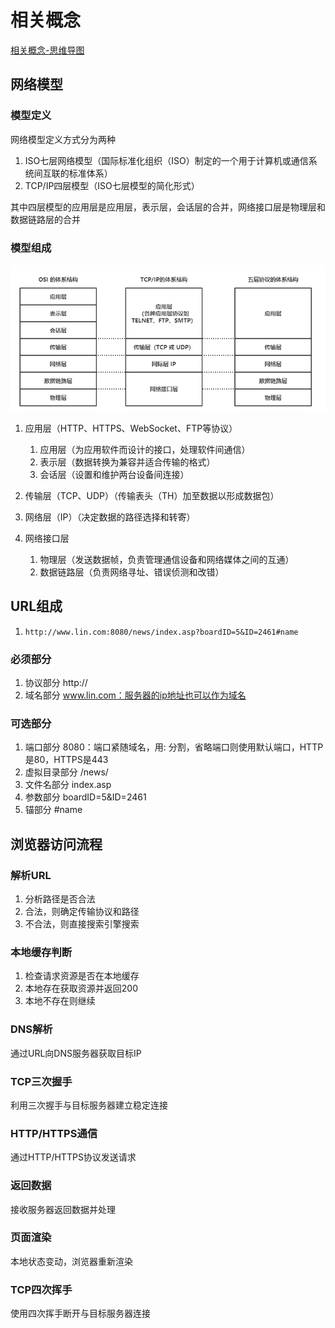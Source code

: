 # 相关概念

[相关概念-思维导图](./mind/01-相关概念.html)

## 网络模型

### 模型定义

网络模型定义方式分为两种

1. ISO七层网络模型（国际标准化组织（ISO）制定的一个用于计算机或通信系统间互联的标准体系）
2. TCP/IP四层模型（ISO七层模型的简化形式）

其中四层模型的应用层是应用层，表示层，会话层的合并，网络接口层是物理层和数据链路层的合并

### 模型组成

![计算机网络模型](assets/01-计算机网络模型.png)

1. 应用层（HTTP、HTTPS、WebSocket、FTP等协议）
   1. 应用层（为应用软件而设计的接口，处理软件间通信）
   2. 表示层（数据转换为兼容并适合传输的格式）
   3. 会话层（设置和维护两台设备间连接）

2. 传输层（TCP、UDP）（传输表头（TH）加至数据以形成数据包）
3. 网络层（IP）（决定数据的路径选择和转寄）
4. 网络接口层
   1. 物理层（发送数据帧，负责管理通信设备和网络媒体之间的互通）
   2. 数据链路层（负责网络寻址、错误侦测和改错）

## URL组成

1.  `http://www.lin.com:8080/news/index.asp?boardID=5&ID=2461#name`

### 必须部分

1. 协议部分 http://
2. 域名部分 www.lin.com：服务器的ip地址也可以作为域名

### 可选部分 

1. 端口部分 8080：端口紧随域名，用: 分割，省略端口则使用默认端口，HTTP是80，HTTPS是443
2. 虚拟目录部分 /news/
3. 文件名部分 index.asp
4. 参数部分 boardID=5&ID=2461
5. 锚部分 #name

## 浏览器访问流程

### 解析URL

1. 分析路径是否合法
2. 合法，则确定传输协议和路径
3. 不合法，则直接搜索引擎搜索

### 本地缓存判断

1. 检查请求资源是否在本地缓存
2. 本地存在获取资源并返回200
3. 本地不存在则继续

### DNS解析

通过URL向DNS服务器获取目标IP

### TCP三次握手

利用三次握手与目标服务器建立稳定连接

### HTTP/HTTPS通信

通过HTTP/HTTPS协议发送请求

### 返回数据

接收服务器返回数据并处理

### 页面渲染

本地状态变动，浏览器重新渲染

### TCP四次挥手

使用四次挥手断开与目标服务器连接
